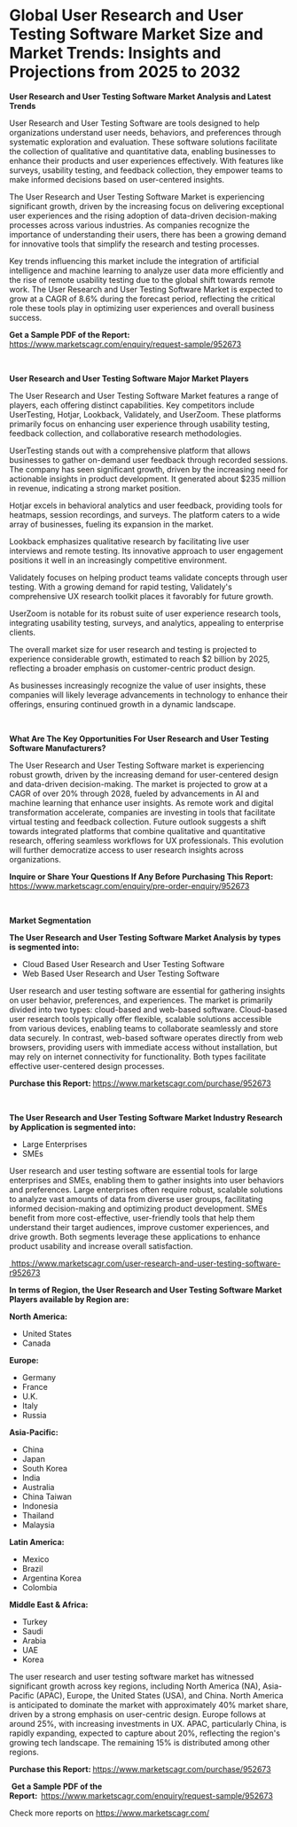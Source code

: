 <p><h1>Global User Research and User Testing Software Market Size and Market Trends: Insights and Projections from 2025 to 2032</h1></p><p><strong>User Research and User Testing Software Market Analysis and Latest Trends</strong></p>
<p><p>User Research and User Testing Software are tools designed to help organizations understand user needs, behaviors, and preferences through systematic exploration and evaluation. These software solutions facilitate the collection of qualitative and quantitative data, enabling businesses to enhance their products and user experiences effectively. With features like surveys, usability testing, and feedback collection, they empower teams to make informed decisions based on user-centered insights.</p><p>The User Research and User Testing Software Market is experiencing significant growth, driven by the increasing focus on delivering exceptional user experiences and the rising adoption of data-driven decision-making processes across various industries. As companies recognize the importance of understanding their users, there has been a growing demand for innovative tools that simplify the research and testing processes.</p><p>Key trends influencing this market include the integration of artificial intelligence and machine learning to analyze user data more efficiently and the rise of remote usability testing due to the global shift towards remote work. The User Research and User Testing Software Market is expected to grow at a CAGR of 8.6% during the forecast period, reflecting the critical role these tools play in optimizing user experiences and overall business success.</p></p>
<p><strong>Get a Sample PDF of the Report:&nbsp;</strong> <a href="https://www.marketscagr.com/enquiry/request-sample/952673?utm_campaign=3120&utm_medium=2&utm_source=Github&utm_content=ia&utm_term=06032025&utm_id=user-research-and-user-testing-software">https://www.marketscagr.com/enquiry/request-sample/952673</a></p>
<p>&nbsp;</p>
<p><strong>User Research and User Testing Software Major Market Players</strong></p>
<p><p>The User Research and User Testing Software Market features a range of players, each offering distinct capabilities. Key competitors include UserTesting, Hotjar, Lookback, Validately, and UserZoom. These platforms primarily focus on enhancing user experience through usability testing, feedback collection, and collaborative research methodologies.</p><p>UserTesting stands out with a comprehensive platform that allows businesses to gather on-demand user feedback through recorded sessions. The company has seen significant growth, driven by the increasing need for actionable insights in product development. It generated about $235 million in revenue, indicating a strong market position.</p><p>Hotjar excels in behavioral analytics and user feedback, providing tools for heatmaps, session recordings, and surveys. The platform caters to a wide array of businesses, fueling its expansion in the market. </p><p>Lookback emphasizes qualitative research by facilitating live user interviews and remote testing. Its innovative approach to user engagement positions it well in an increasingly competitive environment.</p><p>Validately focuses on helping product teams validate concepts through user testing. With a growing demand for rapid testing, Validately's comprehensive UX research toolkit places it favorably for future growth.</p><p>UserZoom is notable for its robust suite of user experience research tools, integrating usability testing, surveys, and analytics, appealing to enterprise clients.</p><p>The overall market size for user research and testing is projected to experience considerable growth, estimated to reach $2 billion by 2025, reflecting a broader emphasis on customer-centric product design.</p><p>As businesses increasingly recognize the value of user insights, these companies will likely leverage advancements in technology to enhance their offerings, ensuring continued growth in a dynamic landscape.</p></p>
<p>&nbsp;</p>
<p><strong>What Are The Key Opportunities For User Research and User Testing Software Manufacturers?</strong></p>
<p><p>The User Research and User Testing Software market is experiencing robust growth, driven by the increasing demand for user-centered design and data-driven decision-making. The market is projected to grow at a CAGR of over 20% through 2028, fueled by advancements in AI and machine learning that enhance user insights. As remote work and digital transformation accelerate, companies are investing in tools that facilitate virtual testing and feedback collection. Future outlook suggests a shift towards integrated platforms that combine qualitative and quantitative research, offering seamless workflows for UX professionals. This evolution will further democratize access to user research insights across organizations.</p></p>
<p><strong>Inquire or Share Your Questions If Any Before Purchasing This Report:</strong> <a href="https://www.marketscagr.com/enquiry/pre-order-enquiry/952673?utm_campaign=3120&utm_medium=2&utm_source=Github&utm_content=ia&utm_term=06032025&utm_id=user-research-and-user-testing-software">https://www.marketscagr.com/enquiry/pre-order-enquiry/952673</a></p>
<p>&nbsp;</p>
<p><strong>Market Segmentation</strong></p>
<p><strong>The User Research and User Testing Software Market Analysis by types is segmented into:</strong></p>
<p><ul><li>Cloud Based User Research and User Testing Software</li><li>Web Based User Research and User Testing Software</li></ul></p>
<p><p>User research and user testing software are essential for gathering insights on user behavior, preferences, and experiences. The market is primarily divided into two types: cloud-based and web-based software. Cloud-based user research tools typically offer flexible, scalable solutions accessible from various devices, enabling teams to collaborate seamlessly and store data securely. In contrast, web-based software operates directly from web browsers, providing users with immediate access without installation, but may rely on internet connectivity for functionality. Both types facilitate effective user-centered design processes.</p></p>
<p><strong>Purchase this Report:&nbsp;</strong><a href="https://www.marketscagr.com/purchase/952673?utm_campaign=3120&utm_medium=2&utm_source=Github&utm_content=ia&utm_term=06032025&utm_id=user-research-and-user-testing-software">https://www.marketscagr.com/purchase/952673</a></p>
<p>&nbsp;</p>
<p><strong>The User Research and User Testing Software Market Industry Research by Application is segmented into:</strong></p>
<p><ul><li>Large Enterprises</li><li>SMEs</li></ul></p>
<p><p>User research and user testing software are essential tools for large enterprises and SMEs, enabling them to gather insights into user behaviors and preferences. Large enterprises often require robust, scalable solutions to analyze vast amounts of data from diverse user groups, facilitating informed decision-making and optimizing product development. SMEs benefit from more cost-effective, user-friendly tools that help them understand their target audiences, improve customer experiences, and drive growth. Both segments leverage these applications to enhance product usability and increase overall satisfaction.</p></p>
<p><a href="https://www.marketscagr.com/user-research-and-user-testing-software-r952673?utm_campaign=3120&utm_medium=2&utm_source=Github&utm_content=ia&utm_term=06032025&utm_id=user-research-and-user-testing-software">&nbsp;https://www.marketscagr.com/user-research-and-user-testing-software-r952673</a></p>
<p><strong>In terms of Region, the User Research and User Testing Software Market Players available by Region are:</strong></p>
<p>
    <p> <strong> North America: </strong>
        <ul>
            <li>United States</li>
            <li>Canada</li>
        </ul>
        </p> 
    <p> <strong> Europe: </strong>
        <ul>
            <li>Germany</li>
            <li>France</li>
            <li>U.K.</li>
            <li>Italy</li>
            <li>Russia</li>
        </ul>
        </p> 
    <p> <strong> Asia-Pacific: </strong>
        <ul>
            <li>China</li>
            <li>Japan</li>
            <li>South Korea</li>
            <li>India</li>
            <li>Australia</li>
            <li>China Taiwan</li>
            <li>Indonesia</li>
            <li>Thailand</li>
            <li>Malaysia</li>
        </ul>
        </p> 
    <p> <strong> Latin America: </strong>
        <ul>
            <li>Mexico</li>
            <li>Brazil</li>
            <li>Argentina Korea</li>
            <li>Colombia</li>
        </ul>
        </p> 
    <p> <strong> Middle East & Africa: </strong>
        <ul>
            <li>Turkey</li>
            <li>Saudi</li>
            <li>Arabia</li>
            <li>UAE</li>
            <li>Korea</li>
        </ul>
    </p>
    </p>
<p><p>The user research and user testing software market has witnessed significant growth across key regions, including North America (NA), Asia-Pacific (APAC), Europe, the United States (USA), and China. North America is anticipated to dominate the market with approximately 40% market share, driven by a strong emphasis on user-centric design. Europe follows at around 25%, with increasing investments in UX. APAC, particularly China, is rapidly expanding, expected to capture about 20%, reflecting the region's growing tech landscape. The remaining 15% is distributed among other regions.</p></p>
<p><strong>Purchase this Report: </strong><a href="https://www.marketscagr.com/purchase/952673?utm_campaign=3120&utm_medium=2&utm_source=Github&utm_content=ia&utm_term=06032025&utm_id=user-research-and-user-testing-software">https://www.marketscagr.com/purchase/952673</a></p>
<p>&nbsp;<strong>Get a Sample PDF of the Report:&nbsp;&nbsp;</strong><a href="https://www.marketscagr.com/enquiry/request-sample/952673?utm_campaign=3120&utm_medium=2&utm_source=Github&utm_content=ia&utm_term=06032025&utm_id=user-research-and-user-testing-software">https://www.marketscagr.com/enquiry/request-sample/952673</a></p>
<p><strong></strong></p>
<p>Check more reports on <a href="https://www.marketscagr.com/?utm_campaign=3120&utm_medium=2&utm_source=Github&utm_content=ia&utm_term=06032025&utm_id=user-research-and-user-testing-software">https://www.marketscagr.com/</a></p>